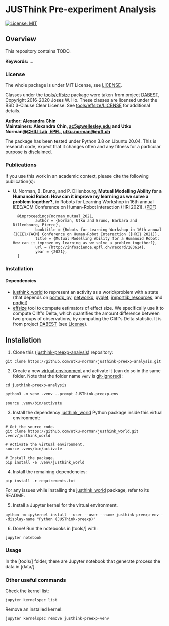 # JUSThink Pre-experiment Analysis

[![License: MIT](https://img.shields.io/badge/License-MIT-yellow.svg)](https://opensource.org/licenses/MIT)


## Overview

This repository contains TODO.

**Keywords:** ...


### License <a name="license"></a>

The whole package is under MIT License, see [LICENSE](LICENSE).

Classes under the [tools/effsize](tools/effsize) package were taken from project [DABEST](https://acclab.github.io/DABEST-python-docs/index.html), Copyright 2016-2020 Joses W. Ho. These classes are licensed under the BSD 3-Clause Clear License. See [tools/effsize/LICENSE](tools/effsize/LICENSE) for additional details.

**Author: Alexandra Chin<br />**
**Maintainers: Alexandra Chin, ac5@wellesley.edu and Utku Norman@[CHILI Lab, EPFL](https://www.epfl.ch/labs/chili/), utku.norman@epfl.ch**

The package has been tested under Python 3.8 on Ubuntu 20.04.
This is research code, expect that it changes often and any fitness for a particular purpose is disclaimed.


### Publications

If you use this work in an academic context, please cite the following publication(s):

* U. Norman, B. Bruno, and P. Dillenbourg, **Mutual Modelling Ability for a Humanoid Robot: How can it improve my learning as we solve a problem together?,** in Robots for Learning Workshop in 16th annual IEEE/ACM Conference on Human-Robot Interaction (HRI 2021). ([PDF](http://infoscience.epfl.ch/record/283614))

        @inproceedings{norman_mutual_2021,
                author = {Norman, Utku and Bruno, Barbara and Dillenbourg, Pierre},
                booktitle = {Robots for Learning Workshop in 16th annual {IEEE}/{ACM} Conference on Human-Robot Interaction ({HRI} 2021)},
                title = {Mutual Modelling Ability for a Humanoid Robot: How can it improve my learning as we solve a problem together?},
                url = {http://infoscience.epfl.ch/record/283614},
                year = {2021},
        }

### Installation

#### Dependencies

* [justhink_world](https://github.com/utku-norman/justhink_world) to represent an activity as a world/problem with a state (that depends on [pomdp_py](https://h2r.github.io/pomdp-py/html/), [networkx](https://networkx.org/), [pyglet](https://pyglet.readthedocs.io/en/latest/), [importlib_resources](https://importlib-resources.readthedocs.io/en/latest/), and [pqdict](https://pypi.org/project/pqdict/))
* [effsize](tools/effsize) tool to compute estimators of effect size.
We specifically use it to compute Cliff's Delta, which quantifies the amount difference between two groups of observations, by computing the Cliff's Delta statistic. It is from project [DABEST](https://acclab.github.io/DABEST-python-docs/index.html) (see [License](#license)).

## Installation

1) Clone this ([justhink-preexp-analysis]) repository:
```
git clone https://github.com/utku-norman/justhink-preexp-analysis.git
```

2) Create a new [virtual environment](https://docs.python.org/3/tutorial/venv.html) and activate it (can do so in the same folder. Note that the folder name `venv` is [git-ignored](https://git-scm.com/docs/gitignore)):
```
cd justhink-preexp-analysis

python3 -m venv .venv --prompt JUSThink-preexp-env

source .venv/bin/activate
```

3) Install the dependency [justhink_world] Python package inside this virtual environment:
```
# Get the source code.
git clone https://github.com/utku-norman/justhink_world.git .venv/justhink_world

# Activate the virtual environment.
source .venv/bin/activate

# Install the package.
pip install -e .venv/justhink_world
```


4) Install the remaining dependencies:
```
pip install -r requirements.txt
```

For any issues while installing the [justhink_world] package, refer to its README.


5) Install a Jupyter kernel for the virtual environment.
```
python -m ipykernel install --user --user --name justhink-preexp-env --display-name "Python (JUSThink-preexp)" 
```

6) Done! Run the notebooks in [tools/] with: 
```
jupyter notebook
```


### Usage

In the [tools/] folder, there are Jupyter notebook that generate process the data in [data/].



### Other useful commands

Check the kernel list:
```
jupyter kernelspec list
```

Remove an installed kernel:
```
jupyter kernelspec remove justhink-preexp-venv
```



[ROS]: http://www.ros.org
[justhink_world]: https://github.com/utku-norman/justhink_world
[justhink-preexp-analysis]: https://github.com/utku-norman/justhink-preexp-analysis